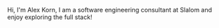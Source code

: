 Hi, I'm Alex Korn, I am a software engineering consultant at Slalom and enjoy exploring the full stack!

<!---
AlexSKorn/AlexSKorn is a ✨ special ✨ repository because its `README.md` (this file) appears on your GitHub profile.
You can click the Preview link to take a look at your changes.
--->
